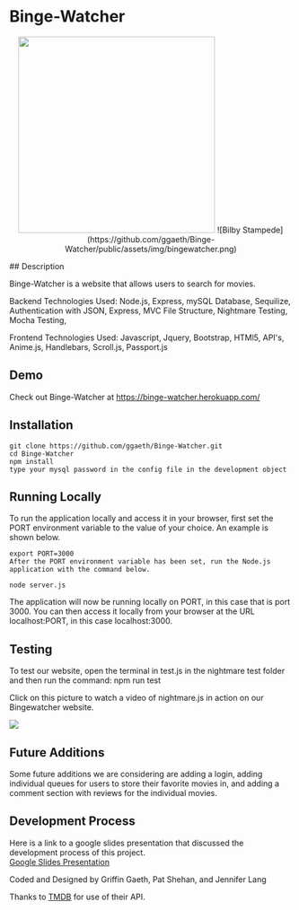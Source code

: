 # Binge-Watcher

<p align="center">
  <img src="your_relative_path_here" width="350"/>
  ![Bilby Stampede](https://github.com/ggaeth/Binge-Watcher/public/assets/img/bingewatcher.png)
</p>
## Description

Binge-Watcher is a website that allows users to search for movies.

Backend Technologies Used:  Node.js, Express, mySQL Database, Sequilize, Authentication with JSON, Express, MVC File Structure, Nightmare Testing, Mocha Testing, 

Frontend Technologies Used: Javascript, Jquery, Bootstrap, HTMl5, API's,  Anime.js, Handlebars, Scroll.js, Passport.js

## Demo

 Check out Binge-Watcher at https://binge-watcher.herokuapp.com/

## Installation

```
git clone https://github.com/ggaeth/Binge-Watcher.git
cd Binge-Watcher
npm install
type your mysql password in the config file in the development object
```

## Running Locally

To run the application locally and access it in your browser, first set the PORT environment variable to the value of your choice. An example is shown below.
```
export PORT=3000
After the PORT environment variable has been set, run the Node.js application with the command below.
```

```
node server.js
```
The application will now be running locally on PORT, in this case that is port 3000. You can then access it locally from your browser at the URL localhost:PORT, in this case localhost:3000.

## Testing


To test our website, open the terminal in test.js in the nightmare test folder and then run the command:
npm run test 

Click on this picture to watch a video of nightmare.js in action on our Bingewatcher website.

[![](https://i.ytimg.com/vi/MGZolXIfeAM/3.jpg?time=1526787151733)](https://youtu.be/MGZolXIfeAM "NightmareJS Test")

## Future Additions


Some future additions we are considering are adding a login, adding individual queues for users to store their favorite movies in, and adding a comment section with reviews for the individual movies.


## Development Process

Here is a link to a google slides presentation that discussed the development process of this project.  
[Google Slides Presentation](https://docs.google.com/presentation/d/1nYtNPi7_6qxOYhU_5_QDkpOhARMhv5o3FXu4iAD0PyI/edit?usp=sharing)


Coded and Designed by Griffin Gaeth, Pat Shehan, and Jennifer Lang

Thanks to [TMDB](https://www.themoviedb.org/) for use of their API.  



